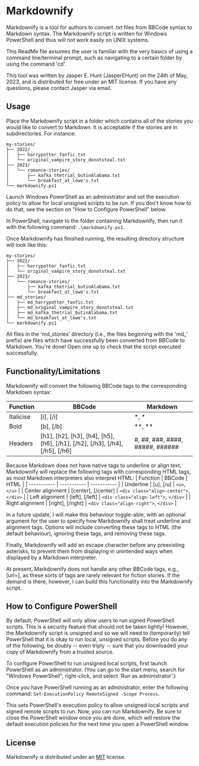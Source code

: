 # Markdownify

Markdownify is a tool for authors to convert .txt files from BBCode syntax to Markdown syntax. The Markdownify script is written for Windows PowerShell and thus will not work easily on UNIX systems.

This ReadMe file assumes the user is familiar with the very basics of using a command line/terminal prompt, such as navigating to a certain folder by using the command 'cd'.

This tool was written by Jasper E. Hunt (JasperEHunt) on the 24th of May, 2023, and is distributed for free under an MIT license. If you have any questions, please contact Jasper via email.

## Usage

Place the Markdownify script in a folder which contains all of the stories you would like to convert to Markdown. It is acceptable if the stories are in subdirectories. For instance:

```
my-stories/
├── 2022/
│   ├── harrypotter_fanfic.txt
│   └── original_vampire_story_donotsteal.txt
├── 2023/
│   └── romance-stories/
│       ├── kafka_thetrial_butinAlabama.txt
│       └── breakfast_at_lowe's.txt
└── markdownify.ps1
```

Launch Windows PowerShell as an administrator and set the execution policy to allow for local unsigned scripts to be run. If you don't know how to do that, see the section on "How to Configure PowerShell" below.

In PowerShell, navigate to the folder containing Markdownify, then run it with the following command:
`.\markdownify.ps1`.

Once Markdownify has finished running, the resulting directory structure will look like this:

```
my-stories/
├── 2022/
│   ├── harrypotter_fanfic.txt
│   └── original_vampire_story_donotsteal.txt
├── 2023/
│   └── romance-stories/
│       ├── kafka_thetrial_butinAlabama.txt
│       └── breakfast_at_lowe's.txt
├── md_stories/
│   ├── md_harrypotter_fanfic.txt
│   ├── md_original_vampire_story_donotsteal.txt
│   ├── md_kafka_thetrial_butinAlabama.txt
│   └── md_breakfast_at_lowe's.txt
└── markdownify.ps1
```

All files in the 'md_stories' directory (i.e., the files beginning with the 'md_' prefix) are files which have successfully been converted from BBCode to Markdown. You're done! Open one up to check that the script executed successfully.

## Functionality/Limitations

Markdownify will convert the following BBCode tags to the corresponding Markdown syntax:

| Function    | BBCode      | Markdown    |
| ----------- | ----------- | ----------- |
| Italicise   | [i], [/i]   | *, *        |
| Bold        | [b], [/b]   | **, **      |
| Headers     | [h1], [h2], [h3], [h4], [h5], [h6], [/h1], [/h2], [/h3], [/h4], [/h5], [/h6]   | #, ##, ###, ####, #####, ###### |

Because Markdown does not have native tags to underline or align text, Markdownify will replace the following tags with corresponding HTML tags, as most Markdown interpreters also interpret HTML:
| Function    | BBCode      | HTML        |
| ----------- | ----------- | ----------- |
| Underline   | [u], [/u]   | `<u>`, `</u>` |
| Center alignment | [center], [/center]   | `<div class="align-center">`, `</div>` |
| Left alignment | [left], [/left]   | `<div class="align-left">`, `</div>` |
| Right alignment | [right], [/right]   | `<div class="align-right">`, `</div>` |

In a future update, I will make this behaviour toggle-able, with an optional argument for the user to specify how Markdownify shall treat underline and alignment tags. Options will include converting these tags to HTML (the default behaviour), ignoring these tags, and removing these tags.

Finally, Markdownify will add an escape character before any preexisting asterisks, to prevent them from displaying in unintended ways when displayed by a Markdown interpreter.

At present, Markdownify does not handle any other BBCode tags, e.g., [url=], as these sorts of tags are rarely relevant for fiction stories. If the demand is there, however, I can build this functionality into the Markdownify script.

## How to Configure PowerShell

By default, PowerShell will only allow users to run signed PowerShell scripts. This is a security feature that should not be taken lightly! However, the Markdownify script is unsigned and so we will need to (temporarily) tell PowerShell that it is okay to run local, unsigned scripts. Before you do any of the following, be doubly -- even triply -- sure that you downloaded your copy of Markdownify from a trusted source.

To configure PowerShell to run unsigned local scripts, first launch PowerShell as an administrator. (You can go to the start menu, search for "Windows PowerShell", right-click, and select 'Run as administrator'.)

Once you have PowerShell running as an administrator, enter the following command:
`Set-ExecutionPolicy RemoteSigned -Scope Process`.

This sets PowerShell's execution policy to allow unsigned local scripts and signed remote scripts to run. Now, you can run Markdownify. Be sure to close the PowerShell window once you are done, which will restore the default execution policies for the next time you open a PowerShell window.

## License

Markdownify is distributed under an [MIT](https://choosealicense.com/licenses/mit/) license.
